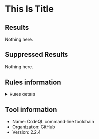 # This Is Title

## Results

Nothing here.



## Suppressed Results

Nothing here.



## Rules information
<!-- Rule Info -->
<details><summary>Rules details</summary>


    - js/xss [error] 

    > Client-side cross-site scripting
</details>

## Tool information
- Name: CodeQL command-line toolchain
- Organization: GitHub
- Version: 2.2.4

